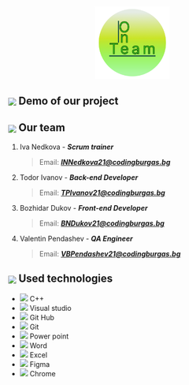 <div align="center"><img src="images/logо.png" width=30%> </div>

## <img align="center" src="https://cdn-icons-png.flaticon.com/512/3708/3708519.png" width="30"> Demo of our project


## <img align="center" src="https://cdn-icons-png.flaticon.com/512/2493/2493283.png" width="30">   Our team
1. Iva Nedkova - ***Scrum trainer***
   > Email: ***INNedkova21@codingburgas.bg***
   >  
2. Todor Ivanov - ***Back-end Developer***
   > Email: ***TPIvanov21@codingburgas.bg***

3. Bozhidar Dukov - ***Front-end Developer***
   > Email: ***BNDukov21@codingburgas.bg***

4. Valentin Pendashev - ***QA Engineer***
   > Email: ***VBPendashev21@codingburgas.bg***



## <img align="center" src="https://icon-library.com/images/it-icon-png/it-icon-png-6.jpg" width="30"> Used technologies
- <img src="https://upload.wikimedia.org/wikipedia/commons/thumb/1/18/ISO_C%2B%2B_Logo.svg/640px-ISO_C%2B%2B_Logo.svg.png" width="20">  C++
- <img src="https://upload.wikimedia.org/wikipedia/commons/thumb/5/59/Visual_Studio_Icon_2019.svg/2060px-Visual_Studio_Icon_2019.svg.png" width="20">  Visual studio
- <img src="https://cdn-icons-png.flaticon.com/512/25/25231.png" width="20">  Git Hub
- <img src="https://upload.wikimedia.org/wikipedia/commons/thumb/e/e0/Git-logo.svg/640px-Git-logo.svg.png" width="20">  Git
- <img src="https://upload.wikimedia.org/wikipedia/commons/thumb/0/0d/Microsoft_Office_PowerPoint_%282019%E2%80%93present%29.svg/512px-Microsoft_Office_PowerPoint_%282019%E2%80%93present%29.svg.png?20210821050414" width="20">  Power point
- <img src="https://findicons.com/files/icons/2795/office_2013_hd/2000/word.png" width="20">  Word
- <img src="https://findicons.com/files/icons/2795/office_2013_hd/2000/excel.png" width="20">  Excel
- <img src="https://cdn-icons-png.flaticon.com/512/5968/5968705.png" width="20">  Figma
- <img src="https://upload.wikimedia.org/wikipedia/commons/thumb/e/e1/Google_Chrome_icon_%28February_2022%29.svg/800px-Google_Chrome_icon_%28February_2022%29.svg.png" width="20">  Chrome
